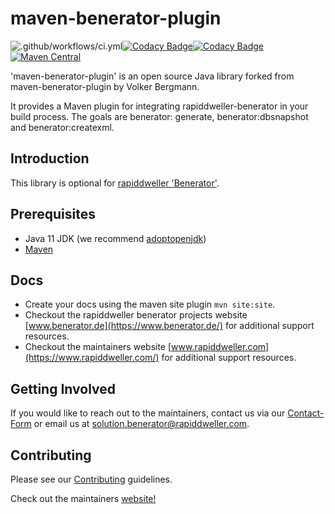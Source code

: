 # maven-benerator-plugin

![.github/workflows/ci.yml](https://github.com/rapiddweller/benerator-maven-plugin/workflows/.github/workflows/ci.yml/badge.svg)[![Codacy
Badge](https://app.codacy.com/project/badge/Grade/f1e0c887d8ca410e8de4d3cbbc977416)](https://www.codacy.com/gh/rapiddweller/benerator-maven-plugin/dashboard?utm_source=github.com&amp;utm_medium=referral&amp;utm_content=rapiddweller/maven-benerator-plugin&amp;utm_campaign=Badge_Grade)[![Codacy
Badge](https://app.codacy.com/project/badge/Coverage/f1e0c887d8ca410e8de4d3cbbc977416)](https://www.codacy.com/gh/rapiddweller/benerator-maven-plugin/dashboard?utm_source=github.com&utm_medium=referral&utm_content=rapiddweller/benerator-maven-plugin&utm_campaign=Badge_Coverage)
[![Maven Central](https://maven-badges.herokuapp.com/maven-central/com.rapiddweller/benerator-maven-plugin/badge.svg)](https://search.maven.org/artifact/com.rapiddweller/benerator-maven-plugin)

'maven-benerator-plugin' is an open source Java library forked from maven-benerator-plugin by Volker Bergmann.

It provides a Maven plugin for integrating rapiddweller-benerator in your build process. The goals are benerator:
generate, benerator:dbsnapshot and benerator:createxml.

## Introduction

This library is optional for [rapiddweller 'Benerator'](https://www.benerator.de).

## Prerequisites

- Java 11 JDK (we recommend [adoptopenjdk](https://adoptopenjdk.net/))
- [Maven](https://maven.apache.org/)

## Docs

- Create your docs using the maven site plugin `mvn site:site`.
- Checkout the rapiddweller benerator projects website [www.benerator.de](https://www.benerator.de/)
  for additional support resources.
- Checkout the maintainers website [www.rapiddweller.com](https://www.rapiddweller.com/)
  for additional support resources.

## Getting Involved

If you would like to reach out to the maintainers, contact us via our
[Contact-Form](https://www.benerator.de/contact-us) or email us at
[solution.benerator@rapiddweller.com](mailto:solution.benerator@rapiddweller.com).

## Contributing

Please see our [Contributing](CONTRIBUTING.md) guidelines.

Check out the maintainers [website!](https://rapiddweller.com)
